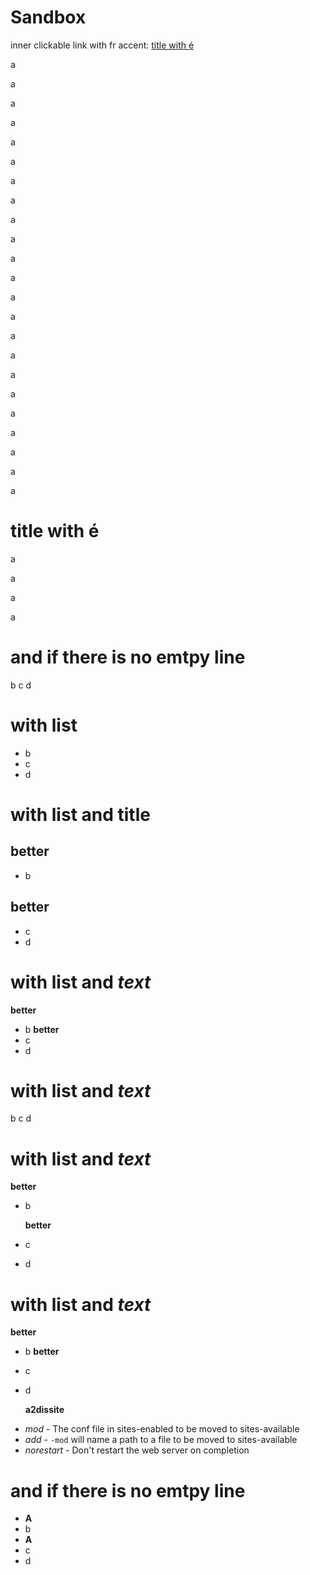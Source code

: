 # Sandbox

inner clickable link with fr accent:
[title with é](#title-with-é)


a

a

a

a

a

a

a

a

a

a

a

a

a

a

a

a

a

a

a

a

a

a

a


# title with é

a

a

a

a


# and if there is no emtpy line

b
c
d



# with list

- b
- c
- d

# with list and title

## better
- b
## better
- c
- d

# with list and *text*

**better**
- b
**better**
- c
- d

# with list and *text*
  b
  c
  d
  
# with list and *text*

  **better**
- b

  **better**
- c
- d

# with list and *text*
 **better**
- b
 **better**
- c
- d

  __a2dissite__
* _mod_ - The conf file in sites-enabled to be moved to sites-available
* _add_ - `-mod` will name a path to a file to be moved to sites-available
* _norestart_ - Don't restart the web server on completion


# and if there is no emtpy line

  - **A**
  - b
  - **A**
  - c
  - d
